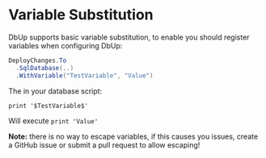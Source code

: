 # Variable Substitution
DbUp supports basic variable substitution, to enable you should register variables when configuring DbUp:

``` csharp
DeployChanges.To
  .SqlDatabase(..)
  .WithVariable("TestVariable", "Value")
```

The in your database script:

```
print '$TestVariable$'
```

Will execute `print 'Value'`

**Note:** there is no way to escape variables, if this causes you issues, create a GitHub issue or submit a pull request to allow escaping!
